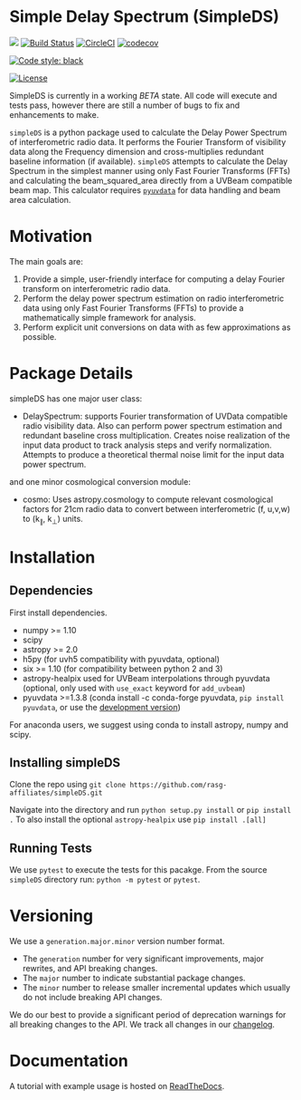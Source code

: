 # Simple Delay Spectrum (SimpleDS)

![](https://github.com/rasg-affiliates/simpleDS/workflows/Run%20Tests/badge.svg?branch=master)
[![Build Status](https://travis-ci.com/rasg-affiliates/simpleDS.svg?branch=master)](https://travis-ci.com/rasg-affiliates/simpleDS)
[![CircleCI](https://circleci.com/gh/rasg-affiliates/simpleDS.svg?style=svg)](https://circleci.com/gh/rasg-affiliates/simpleDS)
[![codecov](https://codecov.io/gh/rasg-affiliates/simpleDS/branch/master/graph/badge.svg)](https://codecov.io/gh/rasg-affiliates/simpleDS)

[![Code style: black](https://img.shields.io/badge/code%20style-black-000000.svg)](https://github.com/psf/black)

[![License](https://img.shields.io/badge/License-BSD%203--Clause-blue.svg)](https://opensource.org/licenses/BSD-3-Clause)



SimpleDS is currently in a working *BETA* state.  All code will execute and tests pass, however there are still a number of bugs to fix and enhancements to make.


`simpleDS` is a python package used to calculate the Delay Power Spectrum
of interferometric radio data. It performs the Fourier Transform of
visibility data along the Frequency dimension
and cross-multiplies redundant baseline information (if available).
`simpleDS` attempts to calculate the Delay Spectrum in the simplest manner
using only Fast Fourier Transforms (FFTs) and calculating the beam_squared_area
directly from a UVBeam compatible beam map.
This calculator requires [`pyuvdata`](https://github.com/RadioAstronomySoftwareGroup/pyuvdata.git) for data handling and beam area calculation.

# Motivation
The main goals are:

1. Provide a simple, user-friendly interface for computing a delay Fourier transform on interferometric radio data.
2. Perform the delay power spectrum estimation on radio interferometric data using only Fast Fourier Transforms (FFTs) to provide a mathematically simple framework for analysis.
3. Perform explicit unit conversions on data with as few approximations as possible.

# Package Details
simpleDS has one major user class:

* DelaySpectrum: supports Fourier transformation of UVData compatible radio visibility data. Also can perform power spectrum estimation and redundant baseline cross multiplication. Creates noise realization of the input data product to track analysis steps and verify normalization. Attempts to produce a theoretical thermal noise limit for the input data power spectrum.

and one minor cosmological conversion module:

* cosmo: Uses astropy.cosmology to compute relevant cosmological factors for 21cm radio data to convert between interferometric (f, u,v,w) to (k<sub>&parallel;</sub>, k<sub>&perp;</sub>) units.

# Installation

## Dependencies
First install dependencies.

* numpy >= 1.10
* scipy
* astropy >= 2.0
* h5py (for uvh5 compatibility with pyuvdata, optional)
* six >= 1.10 (for compatibility between python 2 and 3)
* astropy-healpix used for UVBeam interpolations through pyuvdata (optional, only used with `use_exact` keyword for `add_uvbeam`)
* pyuvdata >=1.3.8 (conda install -c conda-forge pyuvdata, `pip install pyuvdata`, or use the [development version](  https://github.com/RadioAstronomySoftwareGroup/pyuvdata.git))

For anaconda users, we suggest using conda to install astropy, numpy and scipy.

## Installing simpleDS
Clone the repo using
`git clone https://github.com/rasg-affiliates/simpleDS.git`

Navigate into the directory and run `python setup.py install` or `pip install .`
To also install the optional `astropy-healpix` use `pip install .[all]`

## Running Tests
We use `pytest` to execute the tests for this pacakge.
From the source `simpleDS` directory run: `python -m pytest` or `pytest`.


# Versioning
We use a `generation.major.minor` version number format.

- The `generation` number for very significant improvements, major rewrites, and API breaking changes.
- The `major` number to indicate substantial package changes.
- The `minor` number to release smaller incremental updates which usually do not include breaking API changes.

We do our best to provide a significant period of deprecation warnings for all breaking changes to the API. We track all changes in our [changelog](https://github.com/rasg-affiliates/simpleDS/blob/master/CHANGELOG.md).

# Documentation
A tutorial with example usage is hosted on [ReadTheDocs](https://simpleds.readthedocs.io).
